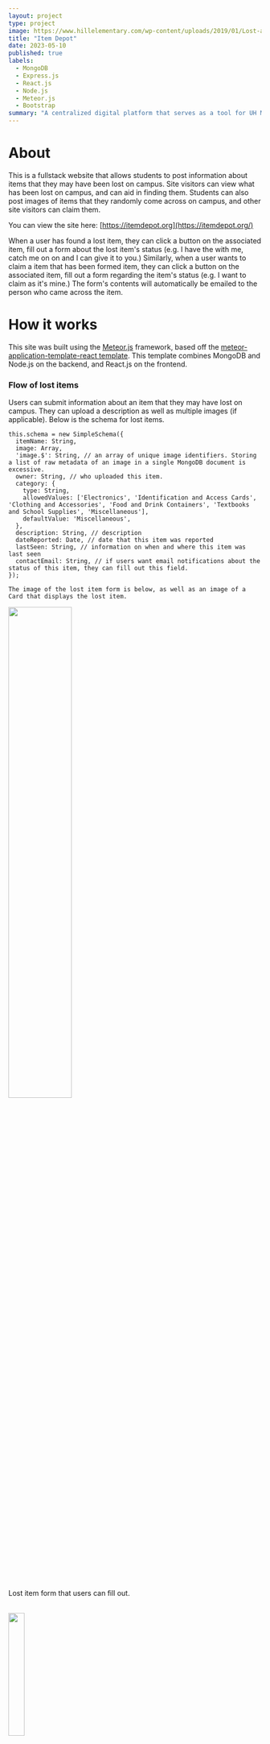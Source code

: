 ```yaml
---
layout: project
type: project
image: https://www.hillelementary.com/wp-content/uploads/2019/01/Lost-and-Found.jpg
title: "Item Depot"
date: 2023-05-10
published: true
labels:
  - MongoDB
  - Express.js
  - React.js
  - Node.js
  - Meteor.js
  - Bootstrap
summary: "A centralized digital platform that serves as a tool for UH Manoa students to get reunited with their lost items."
---
```


# About

This is a fullstack website that allows students to post information about items that they may have been lost on campus. Site visitors can view what has been lost on campus, and can aid in finding them. Students can also post images of items that they randomly come across on campus, and other site visitors can claim them. 

You can view the site here: [https://itemdepot.org](https://itemdepot.org/)

When a user has found a lost item, they can click a button on the associated item, fill out a form about the lost item's status (e.g. I have the <lost item> with me, catch me on <this day> on <this time> and I can give it to you.) Similarly, when a user wants to claim a item that has been formed item, they can click a button on the associated item, fill out a form regarding the item's status (e.g. I want to claim <this item> as it's mine.) The form's contents will automatically be emailed to the person who came across the item.

# How it works

This site was built using the [Meteor.js](https://meteor.com) framework, based off the [meteor-application-template-react template](https://github.com/ics-software-engineering/meteor-application-template-react). This template combines MongoDB and Node.js on the backend, and React.js on the frontend.

### Flow of lost items

Users can submit information about an item that they may have lost on campus. They can upload a description as well as multiple images (if applicable). Below is the schema for lost items.

```
this.schema = new SimpleSchema({
  itemName: String,
  image: Array,
  'image.$': String, // an array of unique image identifiers. Storing a list of raw metadata of an image in a single MongoDB document is excessive.
  owner: String, // who uploaded this item.
  category: {
    type: String,
    allowedValues: ['Electronics', 'Identification and Access Cards', 'Clothing and Accessories', 'Food and Drink Containers', 'Textbooks and School Supplies', 'Miscellaneous'],
    defaultValue: 'Miscellaneous',
  },
  description: String, // description
  dateReported: Date, // date that this item was reported
  lastSeen: String, // information on when and where this item was last seen
  contactEmail: String, // if users want email notifications about the status of this item, they can fill out this field.
});

The image of the lost item form is below, as well as an image of a Card that displays the lost item.
```

<img width = "50%" src="../img/itemdepot_lostitemform.png"><br>
Lost item form that users can fill out.
<br><br>


<img width = "25%" src="../img/itemdepot_lostitemcard.png"><br>
An example card showing all the information that the user submits.
<br><br>

When another visitor has found the item, they can click the green "I found this item" button, and a form asking for the visitor's comment and contact information (optional) pops out. After the visitor submits the form, an automated email gets sent to the person who originally lost the item. The contents of the email are as follows:

 - The item that was lost
 - Any information that the finder left about the status of the item, or their contact information
 - A button that takes you to back to the Item Depot site to "resolve" the item (take it off the site to prevent confusion).

<img width = "35%" src="../img/itemdepot_lostitemcontactform.png"><br>
Contact form that the finder fills out.
<br><br>
<img width = "50%" src="../img/itemdepot_lostitememail.png"><br>
Email that Micaiah Cape, the person who lost the item, receives when the contact form is filled out.
<br><br>

When the user presses the orange button, they get redirected back to the Item Depot site and they get asked whether the item has actually been found. If "yes" is clicked, the item is taken off the list of lost items and placed in the archive. Points are awarded to the finder as a way to gamify the app.

<img width = "50%" src="../img/itemdepot_lostitemresolve.png"><br>
Users can confirm whether the item has been found by following the link in the email.
<br><br>

### Flow of found items

Very similar to the flow of lost items; however users can post images and information of items that they randomly found on campus (e.g. accidentally stumbled upon a white earbud when walking to class). People can claim it by clicking the green button on the card, and similarly to the lost items, the person who claims it must fill out a contact form (has the same fields as the lost items contact form). An email gets sent, and the person who originally posted the item can confirm whether someone actually physically claimed the item that they posted. The schema for found items is the same as the schema for lost items.

### Image uploading

Users can upload images no greater than 4mb for their profile picture, and they can upload images of up to 8mb for their item. The Image schema is as follows:

```
this.schema = new SimpleSchema({
  owner: String,
  data: String, // base64 encoded info for the image
});
```

The `_id` of each image is used to link the image to its lost / found item. The `data` field is an extremely long `string` that is stored in the mongodb database. It is read as is and rendered on the page. The string may look something like:
`data:image/jpeg;base64,/9j/<garble of letters here>`

### Profiles

When users sign up for the application, they are required to fill out some information, such as their first & last name, profile picture (default pic if blank), contact email, and position within the university (e.g. junior, senior, graduate student, staff, etc...). The schema for the profile is shown below.

```
this.schema = new SimpleSchema({
  firstName: String,
  lastName: String,
  email: String, // unique identifier to match with the default profile.
  image: { type: String, required: false },
  points: Number, // leaderboard points
  totalItemsFound: Number, // total number of items that the person found. NOT USED IN CURRENT VERSION
  totalItemsLost: Number, // total number of items that the person lost. NOT USED IN CURRENT VERSION
  recentItemsFound: { type: Array }, // NOT USED IN CURRENT VERSION
  'recentItemsFound.$': { type: String }, // an array of unique String identifiers. NOT USED IN CURRENT VERSION
  position: {
    type: String,
    allowedValues: ['Freshman', 'Sophomore', 'Junior', 'Senior', 'Graduate Student', 'Professor/Faculty', 'Staff', 'Other', 'Rather not say'],
    defaultValue: 'Other',
  },
});
```
The many different fields of the schema, such as `email`, `points`, and `firstName` all interact with the flow of lost / found items, making the entire process streamlined.

# Challenges
**Image uploading**. This was my first project I created where users can upload their own image and store it into a database. I initially looked into GridFS to accomplish this, but it seemed very complicated. Thus, I opted for the simpler solution of storing the encoded version of the images as a `String` inside the MongoDB database. The code that reads the image data is as follows:

```
function previewImage(e) {
    const src = URL.createObjectURL(e.target.files[0]);
    const size = e.target.files[0].size;
    const fr = new FileReader();
    fr.addEventListener('load', (event) => {
        const text = event.target.result;
        // check the image size.
        if (size >= 4194304) {
            // If more than 4mb, reject and display err message.
            swal('Please upload a smaller image!', `Max image size is 4mb; you've uploaded ${(size / 1048576).toFixed(2)}mb`, 'error');
            setUploadedImage('');
        } else {
            // If under 4mb, allow.
            setEncodedBinaryImage(text.toString());
        }
    });
    fr.readAsDataURL(e.target.files[0]);
    setUploadedImage(src);
}
```
where `e` is the element containing the file input.

**Automated email handling.** I was thinking of using Nodemailer for this, however this did not work. It took me a while to figure out, but I learned how to use the [Meteor email API](https://docs.meteor.com/api/email), and incorporate the important email string into an environment variable.
